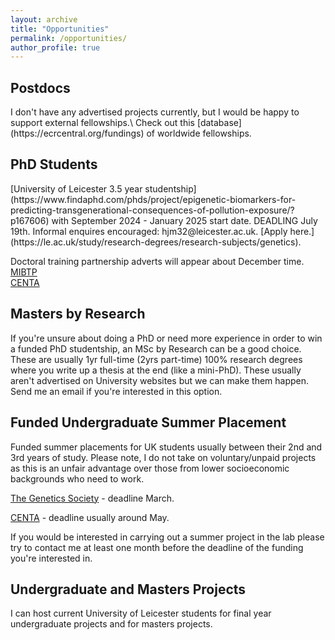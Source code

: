 ```yaml
---
layout: archive
title: "Opportunities"
permalink: /opportunities/
author_profile: true
---
```


<h2>Postdocs</h2>
I don't have any advertised projects currently, but I would be happy to support external fellowships.\
Check out this [database](https://ecrcentral.org/fundings) of worldwide fellowships.

<h2>PhD Students</h2>
[University of Leicester 3.5 year studentship](https://www.findaphd.com/phds/project/epigenetic-biomarkers-for-predicting-transgenerational-consequences-of-pollution-exposure/?p167606) with September 2024 - January 2025 start date. DEADLING July 19th. Informal enquires encouraged: hjm32@leicester.ac.uk. [Apply here.](https://le.ac.uk/study/research-degrees/research-subjects/genetics).

Doctoral training partnership adverts will appear about December time.\
[MIBTP](https://warwick.ac.uk/fac/cross_fac/mibtp/)\
[CENTA](https://centa.ac.uk/)

<h2>Masters by Research</h2>

If you're unsure about doing a PhD or need more experience in order to win a funded PhD studentship, an MSc by Research can be a good choice. These are usually 1yr full-time (2yrs part-time) 100% research degrees where you write up a thesis at the end (like a mini-PhD). These usually aren't advertised on University websites but we can make them happen. Send me an email if you're interested in this option. 

<h2>Funded Undergraduate Summer Placement</h2>

Funded summer placements for UK students usually between their 2nd and 3rd years of study. Please note, I do not take on voluntary/unpaid projects as this is an unfair advantage over those from lower socioeconomic backgrounds who need to work.

[The Genetics Society](https://genetics.org.uk/grants/summer-studentships/) - deadline March.

<!---[MIBTP](https://warwick.ac.uk/fac/cross_fac/mibtp/rep/) - deadline June.\ -->
[CENTA](https://centa.ac.uk/centa-research-experience-placements-rep-2022/) - deadline usually around May.

If you would be interested in carrying out a summer project in the lab please try to contact me at least one month before the deadline of the funding you're interested in.

<h2>Undergraduate and Masters Projects</h2>

I can host current University of Leicester students for final year undergraduate projects and for masters projects.
